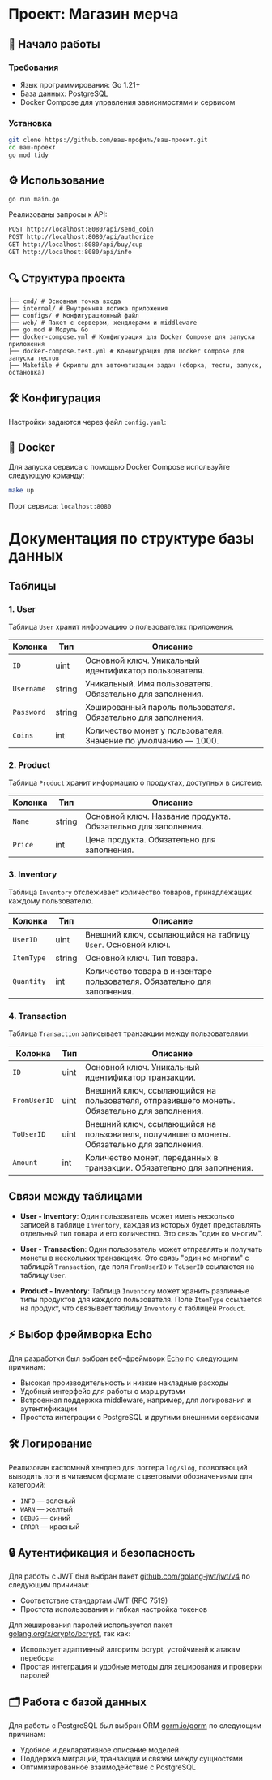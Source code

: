 # Проект: Магазин мерча

## 🚀 Начало работы

### Требования
- Язык программирования: Go 1.21+
- База данных: PostgreSQL
- Docker Compose для управления зависимостями и сервисом

### Установка
```bash
git clone https://github.com/ваш-профиль/ваш-проект.git
cd ваш-проект
go mod tidy
```

## ⚙️ Использование
```bash
go run main.go
```

Реализованы запросы к API:
```bash
POST http://localhost:8080/api/send_coin
POST http://localhost:8080/api/authorize
GET http://localhost:8080/api/buy/cup
GET http://localhost:8080/api/info
```

## 🔍 Структура проекта
```
├── cmd/ # Основная точка входа
├── internal/ # Внутренняя логика приложения
├── configs/ # Конфигурационный файл
├── web/ # Пакет с сервером, хендлерами и middleware
├── go.mod # Модуль Go
├── docker-compose.yml # Конфигурация для Docker Compose для запуска приложения
├── docker-compose.test.yml # Конфигурация для Docker Compose для запуска тестов
├── Makefile # Скрипты для автоматизации задач (сборка, тесты, запуск, остановка)
```

## 🛠️ Конфигурация

Настройки задаются через файл `config.yaml`:

## 🐳 Docker

Для запуска сервиса с помощью Docker Compose используйте следующую команду:
```bash
make up
```

Порт сервиса: `localhost:8080`

# Документация по структуре базы данных

## Таблицы

### 1. **User**
Таблица `User` хранит информацию о пользователях приложения.

| Колонка   | Тип    | Описание                                  |
|-----------|--------|-------------------------------------------|
| `ID`      | uint   | Основной ключ. Уникальный идентификатор пользователя. |
| `Username`| string | Уникальный. Имя пользователя. Обязательно для заполнения. |
| `Password`| string | Хэшированный пароль пользователя. Обязательно для заполнения. |
| `Coins`   | int    | Количество монет у пользователя. Значение по умолчанию — 1000. |

### 2. **Product**
Таблица `Product` хранит информацию о продуктах, доступных в системе.

| Колонка   | Тип    | Описание                                   |
|-----------|--------|--------------------------------------------|
| `Name`    | string | Основной ключ. Название продукта. Обязательно для заполнения. |
| `Price`   | int    | Цена продукта. Обязательно для заполнения. |

### 3. **Inventory**
Таблица `Inventory` отслеживает количество товаров, принадлежащих каждому пользователю.

| Колонка   | Тип    | Описание                                           |
|-----------|--------|---------------------------------------------------|
| `UserID`  | uint   | Внешний ключ, ссылающийся на таблицу `User`. Основной ключ. |
| `ItemType`| string | Основной ключ. Тип товара. |
| `Quantity`| int    | Количество товара в инвентаре пользователя. Обязательно для заполнения. |

### 4. **Transaction**
Таблица `Transaction` записывает транзакции между пользователями.

| Колонка      | Тип    | Описание                                       |
|--------------|--------|-----------------------------------------------|
| `ID`         | uint   | Основной ключ. Уникальный идентификатор транзакции. |
| `FromUserID` | uint   | Внешний ключ, ссылающийся на пользователя, отправившего монеты. Обязательно для заполнения. |
| `ToUserID`   | uint   | Внешний ключ, ссылающийся на пользователя, получившего монеты. Обязательно для заполнения. |
| `Amount`     | int    | Количество монет, переданных в транзакции. Обязательно для заполнения. |

## Связи между таблицами

- **User - Inventory**: Один пользователь может иметь несколько записей в таблице `Inventory`, каждая из которых будет представлять отдельный тип товара и его количество. Это связь "один ко многим".
  
- **User - Transaction**: Один пользователь может отправлять и получать монеты в нескольких транзакциях. Это связь "один ко многим" с таблицей `Transaction`, где поля `FromUserID` и `ToUserID` ссылаются на таблицу `User`.

- **Product - Inventory**: Таблица `Inventory` может хранить различные типы продуктов для каждого пользователя. Поле `ItemType` ссылается на продукт, что связывает таблицу `Inventory` с таблицей `Product`.


## ⚡ Выбор фреймворка Echo

Для разработки был выбран веб-фреймворк [Echo](https://echo.labstack.com/) по следующим причинам:
- Высокая производительность и низкие накладные расходы
- Удобный интерфейс для работы с маршрутами
- Встроенная поддержка middleware, например, для логирования и аутентификации
- Простота интеграции с PostgreSQL и другими внешними сервисами

## 🛠️ Логирование

Реализован кастомный хендлер для логгера `log/slog`, позволяющий выводить логи в читаемом формате с цветовыми обозначениями для категорий:
- `INFO` — зеленый
- `WARN` — желтый
- `DEBUG` — синий
- `ERROR` — красный

## 🔒 Аутентификация и безопасность

Для работы с JWT был выбран пакет [github.com/golang-jwt/jwt/v4](https://pkg.go.dev/github.com/golang-jwt/jwt/v4) по следующим причинам:
- Соответствие стандартам JWT (RFC 7519)
- Простота использования и гибкая настройка токенов

Для хеширования паролей используется пакет [golang.org/x/crypto/bcrypt](https://pkg.go.dev/golang.org/x/crypto/bcrypt), так как:
- Использует адаптивный алгоритм bcrypt, устойчивый к атакам перебора
- Простая интеграция и удобные методы для хеширования и проверки паролей

## 🗂️ Работа с базой данных

Для работы с PostgreSQL был выбран ORM [gorm.io/gorm](https://gorm.io/) по следующим причинам:
- Удобное и декларативное описание моделей
- Поддержка миграций, транзакций и связей между сущностями
- Оптимизированное взаимодействие с PostgreSQL



